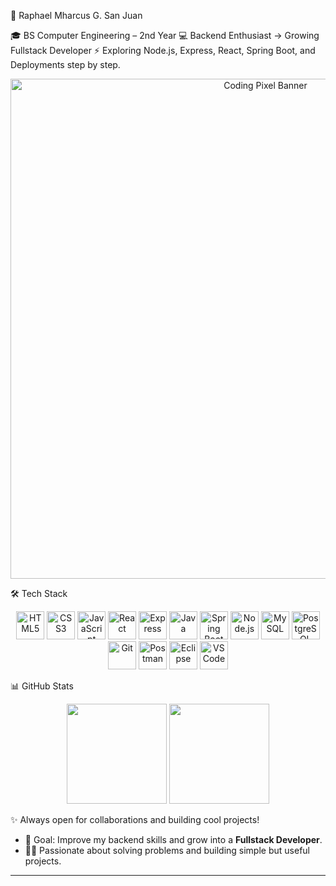 🚀 Raphael Mharcus G. San Juan

🎓 BS Computer Engineering – 2nd Year
💻 Backend Enthusiast → Growing Fullstack Developer
⚡ Exploring Node.js, Express, React, Spring Boot, and Deployments step by step.

<p align="center">
  <img src="assets/banner.png" alt="Coding Pixel Banner" width="800" />
</p>


🛠️ Tech Stack
<p align="center"> <img src="https://cdn.jsdelivr.net/gh/devicons/devicon/icons/html5/html5-original.svg" height="45" alt="HTML5" /> <img src="https://cdn.jsdelivr.net/gh/devicons/devicon/icons/css3/css3-original.svg" height="45" alt="CSS3" /> <img src="https://cdn.jsdelivr.net/gh/devicons/devicon/icons/javascript/javascript-original.svg" height="45" alt="JavaScript" /> <img src="https://cdn.jsdelivr.net/gh/devicons/devicon/icons/react/react-original.svg" height="45" alt="React" /> <img src="https://cdn.jsdelivr.net/gh/devicons/devicon/icons/express/express-original.svg" height="45" alt="Express" /> <img src="https://cdn.jsdelivr.net/gh/devicons/devicon/icons/java/java-original.svg" height="45" alt="Java" /> <img src="https://cdn.jsdelivr.net/gh/devicons/devicon/icons/spring/spring-original.svg" height="45" alt="Spring Boot" /> <img src="https://cdn.jsdelivr.net/gh/devicons/devicon/icons/nodejs/nodejs-original.svg" height="45" alt="Node.js" /> <img src="https://cdn.jsdelivr.net/gh/devicons/devicon/icons/mysql/mysql-original.svg" height="45" alt="MySQL" /> <img src="https://cdn.jsdelivr.net/gh/devicons/devicon/icons/postgresql/postgresql-original.svg" height="45" alt="PostgreSQL" /> <img src="https://cdn.jsdelivr.net/gh/devicons/devicon/icons/git/git-original.svg" height="45" alt="Git" /> <img src="https://cdn.jsdelivr.net/gh/devicons/devicon/icons/postman/postman-original.svg" height="45" alt="Postman" /> <img src="https://cdn.jsdelivr.net/gh/devicons/devicon/icons/eclipse/eclipse-original.svg" height="45" alt="Eclipse" /> <img src="https://cdn.jsdelivr.net/gh/devicons/devicon/icons/vscode/vscode-original.svg" height="45" alt="VS Code" /> </p>

📊 GitHub Stats
<p align="center"> <img src="https://github-readme-stats.vercel.app/api?username=Lychuss&show_icons=true&theme=radical" height="160" /> <img src="https://github-readme-stats.vercel.app/api/top-langs/?username=Lychuss&layout=compact&theme=radical" height="160" /> </p>

✨ Always open for collaborations and building cool projects!
- 🎯 Goal: Improve my backend skills and grow into a **Fullstack Developer**.  
- 🧑‍💻 Passionate about solving problems and building simple but useful projects.  

---
